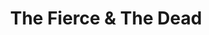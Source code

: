 ---
title: "The Fierce & The Dead"
summary: "None"
image: "the-fierce-the-dead.jpg"
apple_music_artist_url: "https://music.apple.com/gb/artist/the-fierce-the-dead/359677769"
wikipedia_url: "none"
---